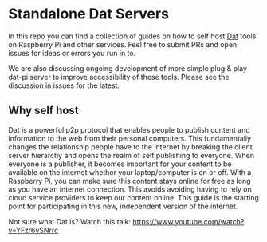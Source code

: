 # Standalone Dat Servers

In this repo you can find a collection of guides on how to self host [Dat](https://docs.datproject.org/) tools on Raspberry Pi and other services. Feel free to submit PRs and open issues for ideas or errors you run in to.

We are also discussing ongoing development of more simple plug &amp; play dat-pi server to improve accessibility of these tools. Please see the discussion in issues for the latest.

## Why self host

Dat is a powerful p2p protocol that enables people to publish content and information to the web from their personal computers. This fundamentally changes the relationship people have to the internet by breaking the client server hierarchy and opens the realm of self publishing to everyone. When everyone is a publisher, it becomes important for your content to be available on the internet whether your laptop/computer is on or off. With a Raspberry Pi, you can make sure this content stays online for free as long as you have an internet connection. This avoids avoiding having to rely on cloud service providers to keep our content online. This guide is the starting point for participating in this new, independent version of the internet.

Not sure what Dat is? Watch this talk: https://www.youtube.com/watch?v=YFzr6vSNrrc
